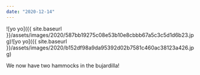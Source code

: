 ```yaml
---
date: "2020-12-14"
---
```


![yo yo]({{ site.baseurl }}/assets/images/2020/587bb19275c08e53b10e8cbbb67a5c3c5d1d6b23.jpg)![yo yo]({{ site.baseurl }}/assets/images/2020/b152df98a9da95392d02b7581c460ac38123a426.jpg)

We now have two hammocks in the bujardilla!
